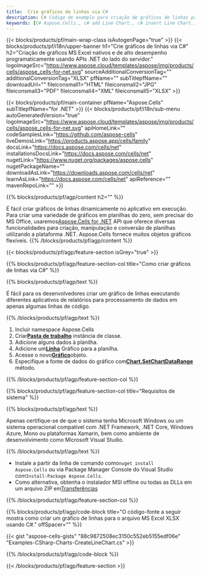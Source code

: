 ```yaml
---
title:  Crie gráficos de linhas via C#
description: C# Código de exemplo para criação de gráficos de linhas para Excel usando a Biblioteca .NET. Use este código para criar um gráfico de linhas para MS Excel em VB.NET, Asp.NET ou qualquer aplicativo baseado em .NET.
keywords: [C# Aspose.Cells., c# add Line Chart., c# insert Line Chart., c# create Line Chart]
---
```

{{< blocks/products/pf/main-wrap-class isAutogenPage="true" >}}
{{< blocks/products/pf/i18n/upper-banner h1="Crie gráficos de linhas via C#" h2="Criação de gráficos MS Excel nativos e de alto desempenho programaticamente usando APIs .NET do lado do servidor." logoImageSrc="https://www.aspose.cloud/templates/aspose/img/products/cells/aspose_cells-for-net.svg" sourceAdditionalConversionTag="" additionalConversionTag="XLSX" pfName="" subTitlepfName="" downloadUrl="" fileiconsmall1="HTML" fileiconsmall2="JPG" fileiconsmall3="PDF" fileiconsmall4="XML" fileiconsmall5="XLSX" >}}

{{< blocks/products/pf/main-container pfName="Aspose.Cells" subTitlepfName="for .NET" >}}
{{< blocks/products/pf/i18n/sub-menu autoGeneratedVersion="true" logoImageSrc="https://www.aspose.cloud/templates/aspose/img/products/cells/aspose_cells-for-net.svg" apiHomeLink="" codeSamplesLink="https://github.com/aspose-cells" liveDemosLink="https://products.aspose.app/cells/family" docsLink="https://docs.aspose.com/cells/net" installationsDocsLink="https://docs.aspose.com/cells/net" nugetLink="https://www.nuget.org/packages/aspose.cells" nugetPackageName="" downloadAsLink="https://downloads.aspose.com/cells/net" learnAsLink="https://docs.aspose.com/cells/net" apiReference="" mavenRepoLink="" >}}

{{% blocks/products/pf/agp/content h2="" %}}

É fácil criar gráficos de linhas dinamicamente no aplicativo em execução. Para criar uma variedade de gráficos em planilhas do zero, sem precisar do MS Office, usaremos[Aspose.Cells for .NET](https://products.aspose.com/cells/net) API que oferece diversas funcionalidades para criação, manipulação e conversão de planilhas utilizando a plataforma .NET. Aspose.Cells fornece muitos objetos gráficos flexíveis.
{{% /blocks/products/pf/agp/content %}}

{{< blocks/products/pf/agp/feature-section isGrey="true" >}}

{{% blocks/products/pf/agp/feature-section-col title="Como criar gráficos de linhas via C#" %}}

{{% blocks/products/pf/agp/text %}}

 É fácil para os desenvolvedores criar um gráfico de linhas executando diferentes aplicativos de relatórios para processamento de dados em apenas algumas linhas de código.

{{% /blocks/products/pf/agp/text %}}

1. Incluir namespace Aspose.Cells
1.  Criar[**Pasta de trabalho**](https://reference.aspose.com/cells/net/aspose.cells/workbook) instância de classe.
1. Adicione alguns dados à planilha.
1.  Adicione um[**Linha**](https://reference.aspose.com/cells/net/aspose.cells.charts/charttype) Gráfico para a planilha.
1.  Acesse o novo[**Gráfico**](https://reference.aspose.com/cells/net/aspose.cells.charts/chart)objeto.
1.  Especifique a fonte de dados do gráfico com[**Chart.SetChartDataRange**](https://https://reference.aspose.com/cells/net/aspose.cells.charts/chart/methods/setchartdatarange) método.


{{% /blocks/products/pf/agp/feature-section-col %}}

{{% blocks/products/pf/agp/feature-section-col title="Requisitos de sistema" %}}

{{% blocks/products/pf/agp/text %}}

Apenas certifique-se de que o sistema tenha Microsoft Windows ou um sistema operacional compatível com .NET Framework, .NET Core, Windows Azure, Mono ou plataformas Xamarin, bem como ambiente de desenvolvimento como Microsoft Visual Studio.

{{% /blocks/products/pf/agp/text %}}

-  Instale a partir da linha de comando como<code>nuget install Aspose.Cells</code> ou via Package Manager Console do Visual Studio com<code>Install-Package Aspose.Cells</code>.
-  Como alternativa, obtenha o instalador MSI offline ou todas as DLLs em um arquivo ZIP em<a href="https://downloads.aspose.com/cells/net">Transferências</a>

{{% /blocks/products/pf/agp/feature-section-col %}}

{{% blocks/products/pf/agp/code-block title="O código-fonte a seguir mostra como criar um gráfico de linhas para o arquivo MS Excel XLSX usando C#." offSpacer="" %}}

{{< gist "aspose-cells-gists" "88c9872508ec3150c552eb5155edf06e" "Examples-CSharp-Charts-CreateLineChart.cs" >}}

{{% /blocks/products/pf/agp/code-block %}}

{{< /blocks/products/pf/agp/feature-section >}}

<!-- aboutfile Starts -->
